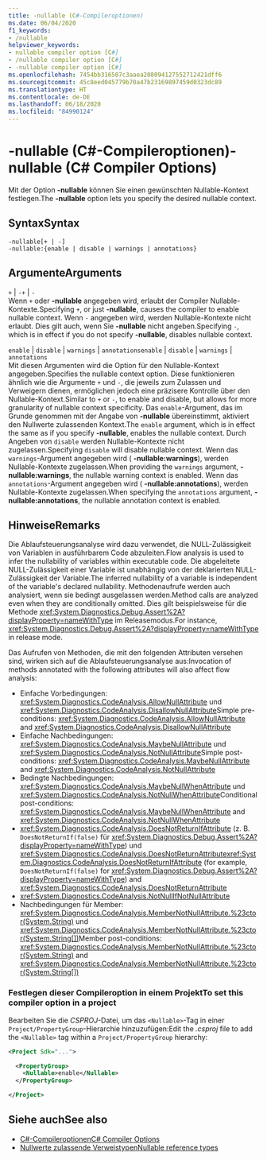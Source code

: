 ```yaml
---
title: -nullable (C#-Compileroptionen)
ms.date: 06/04/2020
f1_keywords:
- /nullable
helpviewer_keywords:
- nullable compiler option [C#]
- /nullable compiler option [C#]
- -nullable compiler option [C#]
ms.openlocfilehash: 7454bb316507c3aaea208094127552712421dff6
ms.sourcegitcommit: 45c8eed045779b70a47b23169897459d0323dc89
ms.translationtype: HT
ms.contentlocale: de-DE
ms.lasthandoff: 06/18/2020
ms.locfileid: "84990124"
---
```

# <a name="-nullable-c-compiler-options"></a><span data-ttu-id="c7d3d-102">-nullable (C#-Compileroptionen)</span><span class="sxs-lookup"><span data-stu-id="c7d3d-102">-nullable (C# Compiler Options)</span></span>

<span data-ttu-id="c7d3d-103">Mit der Option **-nullable** können Sie einen gewünschten Nullable-Kontext festlegen.</span><span class="sxs-lookup"><span data-stu-id="c7d3d-103">The **-nullable** option lets you specify the desired nullable context.</span></span>

## <a name="syntax"></a><span data-ttu-id="c7d3d-104">Syntax</span><span class="sxs-lookup"><span data-stu-id="c7d3d-104">Syntax</span></span>

```console
-nullable[+ | -]
-nullable:{enable | disable | warnings | annotations}
```

## <a name="arguments"></a><span data-ttu-id="c7d3d-105">Argumente</span><span class="sxs-lookup"><span data-stu-id="c7d3d-105">Arguments</span></span>

<span data-ttu-id="c7d3d-106">`+` &#124; `-`</span><span class="sxs-lookup"><span data-stu-id="c7d3d-106">`+` &#124; `-`</span></span>  
<span data-ttu-id="c7d3d-107">Wenn `+` oder **-nullable** angegeben wird, erlaubt der Compiler Nullable-Kontexte.</span><span class="sxs-lookup"><span data-stu-id="c7d3d-107">Specifying `+`, or just **-nullable**, causes the compiler to enable nullable context.</span></span> <span data-ttu-id="c7d3d-108">Wenn `-` angegeben wird, werden Nullable-Kontexte nicht erlaubt. Dies gilt auch, wenn Sie **-nullable** nicht angeben.</span><span class="sxs-lookup"><span data-stu-id="c7d3d-108">Specifying `-`, which is in effect if you do not specify **-nullable**, disables nullable context.</span></span>

<span data-ttu-id="c7d3d-109">`enable` &#124; `disable` &#124; `warnings` &#124; `annotations`</span><span class="sxs-lookup"><span data-stu-id="c7d3d-109">`enable` &#124; `disable` &#124; `warnings` &#124; `annotations`</span></span>  
<span data-ttu-id="c7d3d-110">Mit diesen Argumenten wird die Option für den Nullable-Kontext angegeben.</span><span class="sxs-lookup"><span data-stu-id="c7d3d-110">Specifies the nullable context option.</span></span> <span data-ttu-id="c7d3d-111">Diese funktionieren ähnlich wie die Argumente `+` und `-`, die jeweils zum Zulassen und Verweigern dienen, ermöglichen jedoch eine präzisere Kontrolle über den Nullable-Kontext.</span><span class="sxs-lookup"><span data-stu-id="c7d3d-111">Similar to `+` or `-`, to enable and disable, but allows for more granularity of nullable context specificity.</span></span> <span data-ttu-id="c7d3d-112">Das `enable`-Argument, das im Grunde genommen mit der Angabe von **-nullable** übereinstimmt, aktiviert den Nullwerte zulassenden Kontext.</span><span class="sxs-lookup"><span data-stu-id="c7d3d-112">The `enable` argument, which is in effect the same as if you specify **-nullable**, enables the nullable context.</span></span> <span data-ttu-id="c7d3d-113">Durch Angeben von `disable` werden Nullable-Kontexte nicht zugelassen.</span><span class="sxs-lookup"><span data-stu-id="c7d3d-113">Specifying `disable` will disable nullable context.</span></span> <span data-ttu-id="c7d3d-114">Wenn das `warnings`-Argument angegeben wird ( **-nullable:warnings**), werden Nullable-Kontexte zugelassen.</span><span class="sxs-lookup"><span data-stu-id="c7d3d-114">When providing the `warnings` argument, **-nullable:warnings**, the nullable warning context is enabled.</span></span> <span data-ttu-id="c7d3d-115">Wenn das `annotations`-Argument angegeben wird ( **-nullable:annotations**), werden Nullable-Kontexte zugelassen.</span><span class="sxs-lookup"><span data-stu-id="c7d3d-115">When specifying the `annotations` argument, **-nullable:annotations**, the nullable annotation context is enabled.</span></span>

## <a name="remarks"></a><span data-ttu-id="c7d3d-116">Hinweise</span><span class="sxs-lookup"><span data-stu-id="c7d3d-116">Remarks</span></span>

<span data-ttu-id="c7d3d-117">Die Ablaufsteuerungsanalyse wird dazu verwendet, die NULL-Zulässigkeit von Variablen in ausführbarem Code abzuleiten.</span><span class="sxs-lookup"><span data-stu-id="c7d3d-117">Flow analysis is used to infer the nullability of variables within executable code.</span></span> <span data-ttu-id="c7d3d-118">Die abgeleitete NULL-Zulässigkeit einer Variable ist unabhängig von der deklarierten NULL-Zulässigkeit der Variable.</span><span class="sxs-lookup"><span data-stu-id="c7d3d-118">The inferred nullability of a variable is independent of the variable's declared nullability.</span></span> <span data-ttu-id="c7d3d-119">Methodenaufrufe werden auch analysiert, wenn sie bedingt ausgelassen werden.</span><span class="sxs-lookup"><span data-stu-id="c7d3d-119">Method calls are analyzed even when they are conditionally omitted.</span></span> <span data-ttu-id="c7d3d-120">Dies gilt beispielsweise für die Methode <xref:System.Diagnostics.Debug.Assert%2A?displayProperty=nameWithType> im Releasemodus.</span><span class="sxs-lookup"><span data-stu-id="c7d3d-120">For instance, <xref:System.Diagnostics.Debug.Assert%2A?displayProperty=nameWithType> in release mode.</span></span>

<span data-ttu-id="c7d3d-121">Das Aufrufen von Methoden, die mit den folgenden Attributen versehen sind, wirken sich auf die Ablaufsteuerungsanalyse aus:</span><span class="sxs-lookup"><span data-stu-id="c7d3d-121">Invocation of methods annotated with the following attributes will also affect flow analysis:</span></span>

- <span data-ttu-id="c7d3d-122">Einfache Vorbedingungen: <xref:System.Diagnostics.CodeAnalysis.AllowNullAttribute> und <xref:System.Diagnostics.CodeAnalysis.DisallowNullAttribute></span><span class="sxs-lookup"><span data-stu-id="c7d3d-122">Simple pre-conditions: <xref:System.Diagnostics.CodeAnalysis.AllowNullAttribute> and <xref:System.Diagnostics.CodeAnalysis.DisallowNullAttribute></span></span>
- <span data-ttu-id="c7d3d-123">Einfache Nachbedingungen: <xref:System.Diagnostics.CodeAnalysis.MaybeNullAttribute> und <xref:System.Diagnostics.CodeAnalysis.NotNullAttribute></span><span class="sxs-lookup"><span data-stu-id="c7d3d-123">Simple post-conditions: <xref:System.Diagnostics.CodeAnalysis.MaybeNullAttribute> and <xref:System.Diagnostics.CodeAnalysis.NotNullAttribute></span></span>
- <span data-ttu-id="c7d3d-124">Bedingte Nachbedingungen: <xref:System.Diagnostics.CodeAnalysis.MaybeNullWhenAttribute> und <xref:System.Diagnostics.CodeAnalysis.NotNullWhenAttribute></span><span class="sxs-lookup"><span data-stu-id="c7d3d-124">Conditional post-conditions: <xref:System.Diagnostics.CodeAnalysis.MaybeNullWhenAttribute> and <xref:System.Diagnostics.CodeAnalysis.NotNullWhenAttribute></span></span>
- <span data-ttu-id="c7d3d-125"><xref:System.Diagnostics.CodeAnalysis.DoesNotReturnIfAttribute> (z. B. `DoesNotReturnIf(false)` für <xref:System.Diagnostics.Debug.Assert%2A?displayProperty=nameWithType>) und <xref:System.Diagnostics.CodeAnalysis.DoesNotReturnAttribute></span><span class="sxs-lookup"><span data-stu-id="c7d3d-125"><xref:System.Diagnostics.CodeAnalysis.DoesNotReturnIfAttribute> (for example, `DoesNotReturnIf(false)` for <xref:System.Diagnostics.Debug.Assert%2A?displayProperty=nameWithType>) and <xref:System.Diagnostics.CodeAnalysis.DoesNotReturnAttribute></span></span>
- <xref:System.Diagnostics.CodeAnalysis.NotNullIfNotNullAttribute>
- <span data-ttu-id="c7d3d-126">Nachbedingungen für Member: <xref:System.Diagnostics.CodeAnalysis.MemberNotNullAttribute.%23ctor(System.String)> und <xref:System.Diagnostics.CodeAnalysis.MemberNotNullAttribute.%23ctor(System.String[])></span><span class="sxs-lookup"><span data-stu-id="c7d3d-126">Member post-conditions: <xref:System.Diagnostics.CodeAnalysis.MemberNotNullAttribute.%23ctor(System.String)> and <xref:System.Diagnostics.CodeAnalysis.MemberNotNullAttribute.%23ctor(System.String[])></span></span>

### <a name="to-set-this-compiler-option-in-a-project"></a><span data-ttu-id="c7d3d-127">Festlegen dieser Compileroption in einem Projekt</span><span class="sxs-lookup"><span data-stu-id="c7d3d-127">To set this compiler option in a project</span></span>

<span data-ttu-id="c7d3d-128">Bearbeiten Sie die *CSPROJ*-Datei, um das `<Nullable>`-Tag in einer `Project/PropertyGroup`-Hierarchie hinzuzufügen:</span><span class="sxs-lookup"><span data-stu-id="c7d3d-128">Edit the *.csproj* file to add the `<Nullable>` tag within a `Project/PropertyGroup` hierarchy:</span></span>

```xml
<Project Sdk="...">

  <PropertyGroup>
    <Nullable>enable</Nullable>
  </PropertyGroup>

</Project>
```

## <a name="see-also"></a><span data-ttu-id="c7d3d-129">Siehe auch</span><span class="sxs-lookup"><span data-stu-id="c7d3d-129">See also</span></span>

- [<span data-ttu-id="c7d3d-130">C#-Compileroptionen</span><span class="sxs-lookup"><span data-stu-id="c7d3d-130">C# Compiler Options</span></span>](./index.md)
- [<span data-ttu-id="c7d3d-131">Nullwerte zulassende Verweistypen</span><span class="sxs-lookup"><span data-stu-id="c7d3d-131">Nullable reference types</span></span>](../../nullable-references.md)
